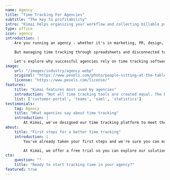 ```yaml
---
name: Agency
title: "Time Tracking For Agencies"
subtitle: "The key to profitability"
intro: "Kimai helps organizing your workflow and collecting billable project hours"
type: office
icon: agency
introduction: |
    Are you running an agency - whether it's in marketing, PR, design, consulting, HR, or architecture? Then you know how critical time tracking is to your business. Tracking employee hours and client project time is essential for billing accurately, understanding profitability, and managing your growing team.

    But managing time tracking through spreadsheets and disconnected tools can quickly become a mess, especially as your agency scales. That's where a dedicated time tracking solution can be a game-changer.

    Let's explore why successful agencies rely on time tracking software and what essential features to look for. We’ll use Kimai as an example of a user-friendly solution built with agencies in mind.
image:
    url: "/images/industry/agency.webp"
    original: "https://www.pexels.com/photo/people-sitting-at-the-table-6476257/"
    license: "https://www.pexels.com/license/"
features:
    title: "Kimai features most used by agencies"
    introduction: "Not all time tracking tools are created equal. The best solutions for agencies offer a specialized set of features to streamline your workflows."
    list: ['customer-portal', 'teams', 'saml', 'statistics']
testimonials:
    tag: Agency
    title: "What agencies say about time tracking"
    introduction: |
        At Kimai, we've designed our time tracking platform to meet the needs of agencies, teams, and freelancers. Our intuitive interface and powerful features help agencies like yours work smarter and more profitably. You can now “listen” to the reviews of the real users.
about:
    title: "First steps for a better time tracking"
    introduction: |
        You've already taken your first steps and we're sure you can make an informed choice. What else should you consider to choose the best time tracking software? Some solution providers offer free versions, which may have limitations, while others provide free demos, trials, or pricing options based on business size or number of users.

        At Kimai, we offer a free trial so you can explore our solution before deciding if additional users, features, or plugins are needed. Try it for free today, and have a more organized workday!
cta:
    question: ""
    title: "Ready to start tracking time in your agency?"
featured: true
---
```

